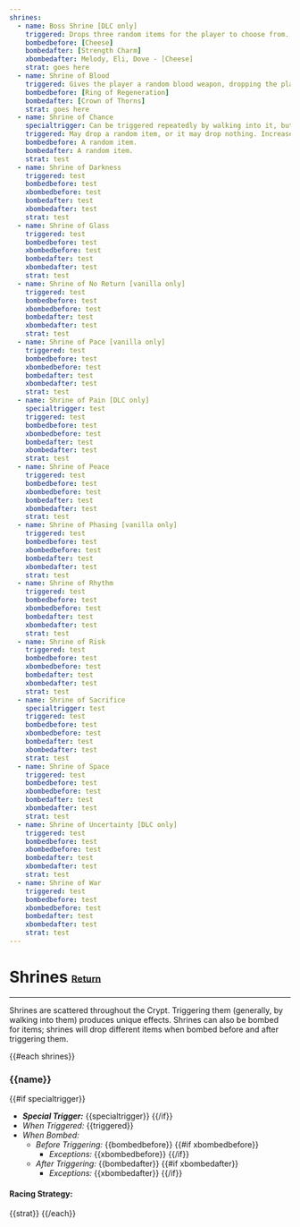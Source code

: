 ```yaml
---
shrines:
  - name: Boss Shrine [DLC only]
    triggered: Drops three random items for the player to choose from. When one is picked up, the other two will disappear. From the next level onward, the player will have to kill two mini-bosses in order to unlock the stairs.
    bombedbefore: [Cheese]
    bombedafter: [Strength Charm]
    xbombedafter: Melody, Eli, Dove - [Cheese]
    strat: goes here
  - name: Shrine of Blood
    triggered: Gives the player a random blood weapon, dropping the player's current weapon. (In the DLC, also gives the player a blood shovel.) On triggering, the player's current health is reduced to 0.5 hearts (maximum health remains the same).
    bombedbefore: [Ring of Regeneration]
    bombedafter: [Crown of Thorns]
    strat: goes here
  - name: Shrine of Chance
    specialtrigger: Can be triggered repeatedly by walking into it, but costs gold to trigger, as indicated on the shrine.
    triggered: May drop a random item, or it may drop nothing. Increases the price of future activations of that shrine. If you are wearing the [Lucky Charm] or [Ring of Luck], a random drop is guaranteed.
    bombedbefore: A random item.
    bombedafter: A random item.
    strat: test
  - name: Shrine of Darkness
    triggered: test
    bombedbefore: test
    xbombedbefore: test
    bombedafter: test
    xbombedafter: test
    strat: test
  - name: Shrine of Glass
    triggered: test
    bombedbefore: test
    xbombedbefore: test
    bombedafter: test
    xbombedafter: test
    strat: test
  - name: Shrine of No Return [vanilla only]
    triggered: test
    bombedbefore: test
    xbombedbefore: test
    bombedafter: test
    xbombedafter: test
    strat: test
  - name: Shrine of Pace [vanilla only]
    triggered: test
    bombedbefore: test
    xbombedbefore: test
    bombedafter: test
    xbombedafter: test
    strat: test
  - name: Shrine of Pain [DLC only]
    specialtrigger: test
    triggered: test
    bombedbefore: test
    xbombedbefore: test
    bombedafter: test
    xbombedafter: test
    strat: test
  - name: Shrine of Peace
    triggered: test
    bombedbefore: test
    xbombedbefore: test
    bombedafter: test
    xbombedafter: test
    strat: test
  - name: Shrine of Phasing [vanilla only]
    triggered: test
    bombedbefore: test
    xbombedbefore: test
    bombedafter: test
    xbombedafter: test
    strat: test
  - name: Shrine of Rhythm
    triggered: test
    bombedbefore: test
    xbombedbefore: test
    bombedafter: test
    xbombedafter: test
    strat: test
  - name: Shrine of Risk
    triggered: test
    bombedbefore: test
    xbombedbefore: test
    bombedafter: test
    xbombedafter: test
    strat: test
  - name: Shrine of Sacrifice
    specialtrigger: test
    triggered: test
    bombedbefore: test
    xbombedbefore: test
    bombedafter: test
    xbombedafter: test
    strat: test
  - name: Shrine of Space
    triggered: test
    bombedbefore: test
    xbombedbefore: test
    bombedafter: test
    xbombedafter: test
    strat: test
  - name: Shrine of Uncertainty [DLC only]
    triggered: test
    bombedbefore: test
    xbombedbefore: test
    bombedafter: test
    xbombedafter: test
    strat: test
  - name: Shrine of War
    triggered: test
    bombedbefore: test
    xbombedbefore: test
    bombedafter: test
    xbombedafter: test
    strat: test
---  
```

# Shrines <small><sub><sup>[Return](.)</sup></sub></small>
---
Shrines are scattered throughout the Crypt. Triggering them (generally, by walking into them) produces unique effects. Shrines can also be bombed for items; shrines will drop different items when bombed before and after triggering them.

{{#each shrines}}
### {{name}}
{{#if specialtrigger}}
* ___Special Trigger:___ {{specialtrigger}}
{{/if}}
* _When Triggered:_ {{triggered}}
* _When Bombed:_ 
  * _Before Triggering:_ {{bombedbefore}}
{{#if xbombedbefore}}
    * _Exceptions:_ {{xbombedbefore}}
{{/if}}
  * _After Triggering:_ {{bombedafter}}
{{#if xbombedafter}}
    * _Exceptions:_ {{xbombedafter}}
{{/if}}

#### Racing Strategy: 

{{strat}}
{{/each}}